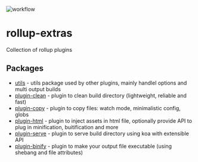 ![workflow](https://github.com/kshutkin/rollup-extras/actions/workflows/main.yml/badge.svg)

# rollup-extras
Collection of rollup plugins

## Packages

- [utils](./utils) - utils package used by other plugins, mainly handlel options and multi output builds
- [plugin-clean](./plugin-clean) - plugin to clean build directory (lightweight, reliable and fast)
- [plugin-copy](./plugin-copy) - plugin to copy files: watch mode, minimalistic config, globs
- [plugin-html](./plugin-html) - plugin to inject assets in html file, optionally provide API to plug in minification, buitification and more
- [plugin-serve](./plugin-serve) - plugin to serve build directory using koa with extensible API
- [plugin-binify](./plugin-binify) - plugin to make your output file executable (using shebang and file attributes)
